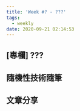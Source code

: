 ```yaml
---
title: 'Week #? - ???'
tags:
  - weekly
date: 2020-09-21 02:14:53
---
```




## [專欄] ???
## 隨機性技術隨筆
## 文章分享